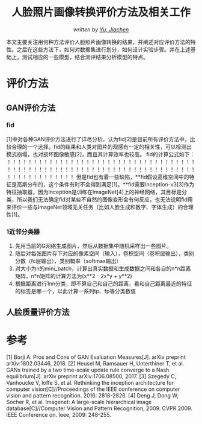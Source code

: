 <center><h1>人脸照片画像转换评价方法及相关工作</h1></center>

<center><i>written by  <a href="http://yujiachen.top/">Yu, Jiachen</a></i></center>

本文主要关注用何种方法评价人脸照片画像转换的结果，并阐述对应评价方法的特性。之后在这些方法下，如何对数据集进行划分，如何设计实验步骤。并在上述基础上，测试相应的一些模型，结合测评结果分析模型的特点。

# 评价方法

## GAN评价方法

### fid
[1]中对各种GAN评价方法进行了详尽分析，认为fid[2]是目前所有评价方法中，比较合理的一个选择。fid的结果和人类对图片的观感有一定的相关性，可以检测出模式崩塌，也对损坏图像敏感[2]，而且其计算效率也较高。
fid的计算公式如下：
！！！！！！！！！！！！！！！！！！！！！！！！！！！！！！！！！！！！！！！！！！！！！！！！！！！！！！！！！！！！！！！！！！！！！！！！！！！！！！！！！！！！！
但是fid也有着一些缺陷，**fid假设高维空间中的特征是高斯分布的，这个条件有时不会得到满足[1]。**fid需要Inception-v3[3]作为特征抽取器，因为Inception是训练在ImageNet[4]上的神经网络，其目标是分类，所以我们无法确定fid对某些不自然的图像变形会有何反应，也无法说明fid用来评价一些与ImageNet领域无关任务（比如人脸生成和数字、字体生成）的合理性[1]。

### 1近邻分类器
1. 先用当前的G网络生成图片，然后从数据集中随机采样出一些图片。
2. 随后对每张图片存下对应的像素空间（输入），卷积空间（卷积层输出），类别分数（fc层输出），类别概率（softmax输出）
3. 对大小为n的mini_batch，计算出真实数据和生成数据之间和各自的n\*n距离矩阵，n\*n矩阵的计算方法为(x\*\*2 - 2x\*y + y\*\*2)
4. 根据距离进行1nn分类，即不算自己和自己的距离，看和自己距离最近的特征的标签是哪一个，以此计算一系列tp、fp等分类数值

## 人脸质量评价方法

# 参考
[1] Borji A. Pros and Cons of GAN Evaluation Measures[J]. arXiv preprint arXiv:1802.03446, 2018.
[2] Heusel M, Ramsauer H, Unterthiner T, et al. GANs trained by a two time-scale update rule converge to a Nash equilibrium[J]. arXiv preprint arXiv:1706.08500, 2017.
[3] Szegedy C, Vanhoucke V, Ioffe S, et al. Rethinking the inception architecture for computer vision[C]//Proceedings of the IEEE conference on computer vision and pattern recognition. 2016: 2818-2826.
[4] Deng J, Dong W, Socher R, et al. Imagenet: A large-scale hierarchical image database[C]//Computer Vision and Pattern Recognition, 2009. CVPR 2009. IEEE Conference on. Ieee, 2009: 248-255.